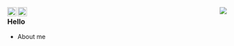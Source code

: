 <a href="https://twitter.com/xuandian">
  <img align="left" alt="Aox.CL | Twitter" width="21px" src="https://raw.githubusercontent.com/aptx5788/aptx5788/master/assets/twitter.svg" />
</a>
<a href="https://www.instagram.com/aox.cl/">
  <img align="left" alt="Aox.CL | Instagram" width="21px" src="https://raw.githubusercontent.com/aptx5788/aptx5788/master/assets/instagram.svg" />
</a>

<img align="right" src="https://github-readme-stats.vercel.app/api?username=aptx5788&show_icons=true&icon_color=CE1D2D&text_color=718096&bg_color=ffffff&hide_title=true" />

### Hello

- About me
